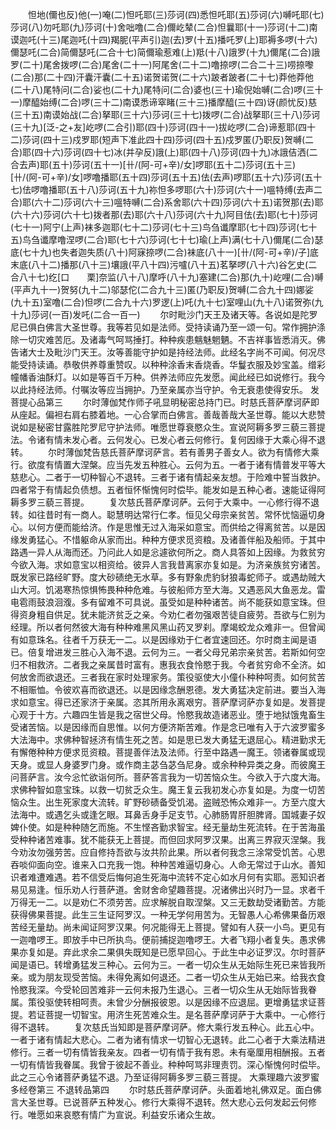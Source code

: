 <!-- { "loadSidebar": true } -->
　　怛地(儞也反)他(一)唵(二)怛吒耶(三)莎诃(四)悉怛吒耶(五)莎诃(六)嚩吒耶(七)莎诃(八)勿吒耶(九)莎诃(十)舍咄噜(二合)儞屹辇(二合)怛曩耶(十一)莎诃(十二)南谟迦吒(十三)尾迦吒(十四)羯胒(平声引)迦(去)罗(十五)播吒罗(上)耶褥多啰(十六)儞瑟吒(二合)简儞瑟吒(二合十七)简儞瑜惹难(上)羝(十八)誐罗(十九)儞尾(二合)誐罗(二十)尾舍拨啰(二合)尾舍(二十一)阿尾舍(二十二)噜捺啰(二合二十三)唠捺嚟(二合)那(二十四)汗囊汗囊(二十五)诺贺诺贺(二十六)跛者跛者(二十七)莽他莽他(二十八)尾特问(二合)娑也(二十九)尾特问(二合)婆也(三十)瑜倪始嚩(二合)啰(三十一)摩醯始缚(二合)啰(三十二)南谟悉谛窣睹(三十三)播摩醯(三十四)讶(颜忧反)慈(三十五)南谟始战(二合)拏耶(三十六)莎诃(三十七)拨啰(二合)战拏耶(三十八)莎诃(三十九)[泛-之+友]屹啰(二合引)耶(四十)莎诃(四十一)拔屹啰(二合)谛惹耶(四十二)莎诃(四十三)戍罗耶(短声下准此四十四)莎诃(四十五)戍罗匿(乃职反)贺嚩(二合)耶(四十六)莎诃(四十七)冰(并孕反)誐(上)耶(四十八)莎诃(四十九)冰誐佶洒(二合去声)耶(五十)莎诃(五十一)[卄/(阿-可+辛)/女]啰耶(五十二)莎诃(五十三)[卄/(阿-可+辛)/女]啰噜播耶(五十四)莎诃(五十五)佉(去声)啰耶(五十六)莎诃(五十七)佉啰噜播耶(五十八)莎诃(五十九)祢怛多啰耶(六十)莎诃(六十一)嗢特缚(去声二合)耶(六十二)莎诃(六十三)嗢特嚩(二合)系舍耶(六十四)莎诃(六十五)诺贺那(去)耶(六十六)莎诃(六十七)拨者那(去)耶(六十八)莎诃(六十九)阿目佉(去)耶(七十)莎诃(七十一)阿宁(上声)袜多迦耶(七十二)莎诃(七十三)鸟刍谶摩耶(七十四)莎诃(七十五)鸟刍谶摩噜涅啰(二合)耶(七十六)莎诃(七十七)瑜(上声)满(七十八)儞尾(二合)瑟底(七十九)也失者迦失质(八十)阿寐捺啰(二合)袜底(八十一)[卄/(阿-可+辛)/子]底末底(八十二)播那(八十三)壤誐(平八十四)污嚧(八十五)茗拏啰(八十六)谷乞史(二合八十七)纥[口　　栗]奈监(八十八)摩呼(八十九)塞建(二合)那(九十)屹哩(二合)嚩(平声九十一)贺努(九十二)邬瑟佗(二合九十三)匿(乃职反)贺嚩(二合九十四)娜娑(九十五)室噜(二合)怛啰(二合九十六)罗逻(上)吒(九十七)室哩山(九十八)诺贺弥(九十九)莎诃(一百)发吒(二合一百一)
　　尔时毗沙门天王及诸天等。各说如是陀罗尼已俱白佛言大圣世尊。我等若见如是法师。受持读诵乃至一颂一句。常作拥护涤除一切灾难苦厄。及诸毒气呵骂捶打。种种疾患魑魅魍魉。不吉祥事皆悉消灭。佛告诸大士及毗沙门天王。汝等善能守护如是持经法师。此经名字尚不可闻。何况尽能受持读诵。恭敬供养尊重赞叹。以种种涂香末香烧香。华鬘衣服及妙宝盖。缯彩幢幡香油酥灯。以如是等百千万种。供养法师应先发愿。闻此经已如说修行。我今以此持经法师。付嘱汝等应当拥护。乃至亲属亦当守护。令无衰患使得安乐。
发菩提心品第三
　　尔时薄伽梵作师子吼显明秘密总持门已。时慈氏菩萨摩诃萨即从座起。偏袒右肩右膝着地。一心合掌而白佛言。善哉善哉大圣世尊。能以大悲赞说如是秘密甘露胜陀罗尼守护法师。唯愿世尊衰愍众生。宣说阿耨多罗三藐三菩提法。令诸有情未发心者。云何发心。已发心者云何修行。复何因缘于大乘心得不退转。
　　尔时薄伽梵告慈氏菩萨摩诃萨言。若有善男子善女人。欲为有情修大乘行。欲度有情置大涅槃。应当先发五种胜心。云何为五。一者于诸有情普发平等大慈悲心。二者于一切种智心不退转。三者于诸有情起亲友想。于险难中誓当救护。四者常于有情起负债想。五者恒怀惭愧何时偿毕。能发如是五种心者。速能证得阿耨多罗三藐三菩提。
　　复次慈氏菩萨摩诃萨。云何于大乘中。一心修行得不退转。如往昔时有一商人。聪慧明达常行仁孝。恒见父母宗亲贫苦。常怀忧恼逼切身心。以何方便而能给济。作是思惟无过入海采如意宝。而供给之得离贫苦。以是因缘发勇猛心。不惜躯命从家而出。种种方便求觅资粮。及诸善伴船及船师。于其中路遇一异人从海而还。乃问此人如是忩遽欲何所之。商人具答如上因缘。为救贫穷今欲入海。求如意宝以相资给。彼异人言我昔离家亦复如是。为济亲族贫穷诸苦。既发家已路经旷野。度大砂碛绝无水草。多有野象虎豹豺狼毒蛇师子。或遇劫贼大山大河。饥渴寒热惊惧怖畏种种危难。与彼船师方至大海。又遇恶风大鱼恶龙。雷电雹雨鼓浪洄澓。多有留难不可具说。虽受如是种种诸苦。尚不能获如意宝珠。但得资身粗自供足。犹未能济贫乏之亲。今劝仁者勿强艰苦徒自疲劳。吾欲与仁别为经理。所以者何然彼大海有种种难黑风黑山药叉罗刹。摩竭蛟龙众难非一。但曾闻有如意珠名。往者千万获无一二。以是因缘劝于仁者宜速回还。尔时商主闻是语已。倍复增进发三胜心入海不退。云何为三。一者父母兄弟宗亲贫苦。若斯如何空归不相救济。二者我之亲属昔时富有。惠我衣食怜愍于我。今者贫穷命不全济。如何放舍而欲退还。三者我在家时处理家务。策役驱使大小僮仆种种呵责。如何贫苦不相赈恤。令彼欢喜而欲退还。以是因缘念酬恩德。发大勇猛决定前进。要当入海求如意宝。得已还家济于亲属。恣其所用永离艰穷。菩萨摩诃萨亦复如是。发菩提心观于十方。六趣四生皆是我之宿世父母。怜愍我故造诸恶业。堕于地狱饿鬼畜生受诸苦恼。以是因缘而自思惟。以何方便济斯苦难。作是念已唯有入于六波罗蜜多大法海中。求佛种智拯济有情生死之苦。如是思已发大勇猛无退屈心。精进勤求无有懈倦种种方便求觅资粮。菩提善伴法及法师。行至中路遇一魔王。领诸眷属或现天身。或显人身婆罗门身。或作商主苾刍苾刍尼身。或余种种异类之身。而彼魔王问菩萨言。汝今忩忙欲诣何所。菩萨答言我为一切苦恼众生。今欲入于六度大海。求佛种智如意宝珠。以救一切贫乏众生。魔王复云我初发心亦复如是。为度一切苦恼众生。出生死家度大流转。旷野砂碛备受饥渴。盗贼恐怖众难非一。方至六度大法海中。或遇乞头或逢乞眼。耳鼻舌身手足支节。心肺肠胃肝胆脾肾。国城妻子奴婢仆使。如是种种随乞而施。不生悭吝勤求智宝。经无量劫生死流转。在于苦海虽受种种诸苦难事。犹不能获无上菩提。而但回求阿罗汉果。出离三界寂灭涅槃。我今劝汝勿强劳苦。应自修持吾欲与汝共阶此果。所以者何我念三涂常受饥苦。心思吞啖仰面向空。谁来入口充我一饱。种种苦难逼切身心。人命无常过于山水。善知识者难遭难遇。若不信受后悔何追生死海中流转不定心如水月何有实耶。恶知识者易见易逢。恒乐劝人行菩萨道。舍财舍命望趣菩提。况诸佛出兴时乃一显。求者千万得无一二。以是劝仁不须劳苦。应求解脱自取涅槃。又三无数劫受诸勤苦。方能获得佛果菩提。此生三生证阿罗汉。一种无学何用苦为。无智愚人心希佛果备历艰苦经无量劫。尚未闻证阿罗汉果。何况能得无上菩提。譬如有人获一小鸟。更见有一迦噜啰王。即放手中已所执鸟。便前捕捉迦噜啰王。大者飞翔小者复失。愚求佛果亦复如是。弃此求余二果俱失既知是已愿早回心。于此生中必证罗汉。尔时菩萨闻是语已。转增勇猛发三种心。云何为三。一者一切众生从无始际生死已来皆我所亲。或为朋友现受苦恼。未得免离如何退还。二者一切众生从无始已来。给我衣食怜愍我深。今受轮回苦难非一云何未报乃生退心。三者一切众生从无始际皆我眷属。策役驱使转相呵责。未曾少分酬报彼恩。以是因缘不应退屈。更增勇猛求证菩提。若证菩提一切智宝。用济生死苦难众生。是名菩萨摩诃萨于大乘中。一心修行得不退转。
　　复次慈氏当知即是菩萨摩诃萨。修大乘行发五种心。此五心中。一者于诸有情起大悲心。二者为诸有情求一切智心无退转。此二心者于大乘法精进修行。三者一切有情皆我亲友。四者一切有情于我有恩。未有毫厘用相酬报。五者一切有情皆我眷属。我曾于彼起不善业。种种呵骂非理责罚。深心惭愧何时偿毕。此之三心令诸菩萨勇猛不退。乃至证得阿耨多罗三藐三菩提。
大乘理趣六波罗蜜多经卷第三
不退转品第四
　　尔时慈氏菩萨摩诃萨。头面着地礼佛双足。面白佛言大圣世尊。已说菩萨五种发心。修行大乘得不退转。然大悲心云何发起云何修行。唯愿如来哀愍有情广为宣说。利益安乐诸众生故。
